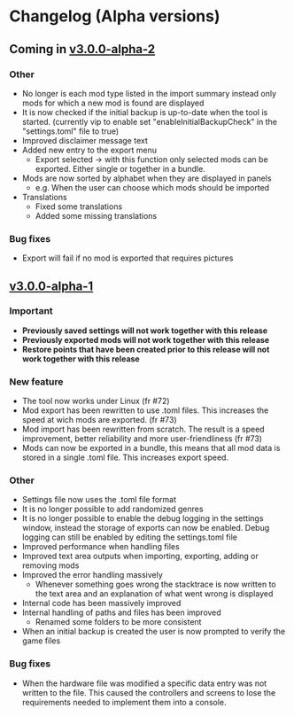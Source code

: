 # Changelog (Alpha versions)
## Coming in [v3.0.0-alpha-2](https://github.com/LMH01/MGT2_Mod_Tool/releases/tag/v3.0.0-alpha-1)

### Other
- No longer is each mod type listed in the import summary instead only mods for which a new mod is found are displayed
- It is now checked if the initial backup is up-to-date when the tool is started. (currently vip to enable set "enableInitialBackupCheck" in the "settings.toml" file to true)
- Improved disclaimer message text
- Added new entry to the export menu
  - Export selected -> with this function only selected mods can be exported. Either single or together in a bundle.
- Mods are now sorted by alphabet when they are displayed in panels
  - e.g. When the user can choose which mods should be imported
- Translations
  - Fixed some translations
  - Added some missing translations

### Bug fixes
- Export will fail if no mod is exported that requires pictures

## [v3.0.0-alpha-1](https://github.com/LMH01/MGT2_Mod_Tool/releases/tag/v3.0.0-alpha-1)

### Important
- **Previously saved settings will not work together with this release**
- **Previously exported mods will not work together with this release**
- **Restore points that have been created prior to this release will not work together with this release**

### New feature
- The tool now works under Linux (fr #72)
- Mod export has been rewritten to use .toml files. This increases the speed at wich mods are exported. (fr #73)
- Mod import has been rewritten from scratch. The result is a speed improvement, better reliability and more user-friendliness (fr #73)
- Mods can now be exported in a bundle, this means that all mod data is stored in a single .toml file. This increases export speed.

### Other
- Settings file now uses the .toml file format
- It is no longer possible to add randomized genres
- It is no longer possible to enable the debug logging in the settings window, instead the storage of exports can now be enabled. Debug logging can still be enabled by editing the settings.toml file
- Improved performance when handling files
- Improved text area outputs when importing, exporting, adding or removing mods
- Improved the error handling massively
    - Whenever something goes wrong the stacktrace is now written to the text area and an explanation of what went wrong is displayed
- Internal code has been massively improved
- Internal handling of paths and files has been improved
    - Renamed some folders to be more consistent
- When an initial backup is created the user is now prompted to verify the game files

### Bug fixes
- When the hardware file was modified a specific data entry was not written to the file. This caused the controllers and screens to lose the requirements needed to implement them into a console.
